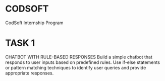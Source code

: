 # CODSOFT
CodSoft Internship Program

# TASK 1
CHATBOT WITH RULE-BASED RESPONSES
Build a simple chatbot that responds to user inputs based on predefined rules. Use if-else statements or pattern matching techniques to identify user queries and provide appropriate responses.


